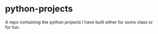 # python-projects
A repo containing the python projects I have built either for some class or for fun.
